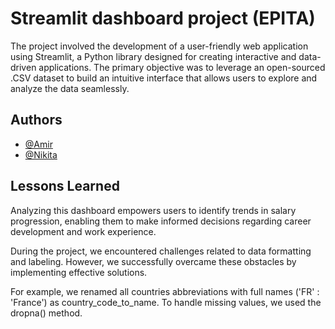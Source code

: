 
# Streamlit dashboard project (EPITA)

The project involved the development of a user-friendly web application using Streamlit, a Python library designed for creating interactive and data-driven applications. The primary objective was to leverage an open-sourced .CSV dataset to build an intuitive interface that allows users to explore and analyze the data seamlessly.

## Authors

- [@Amir](https://github.com/ahmobayen)
- [@Nikita](https://github.com/nikita-chistyakov)


## Lessons Learned


Analyzing this dashboard empowers users to identify trends in salary progression, enabling them to make informed decisions regarding career development and work experience.

During the project, we encountered challenges related to data formatting and labeling. However, we successfully overcame these obstacles by implementing effective solutions.

For example, we renamed all countries abbreviations with full names ('FR' : 'France') as country_code_to_name.
To handle missing values, we used the dropna() method.
